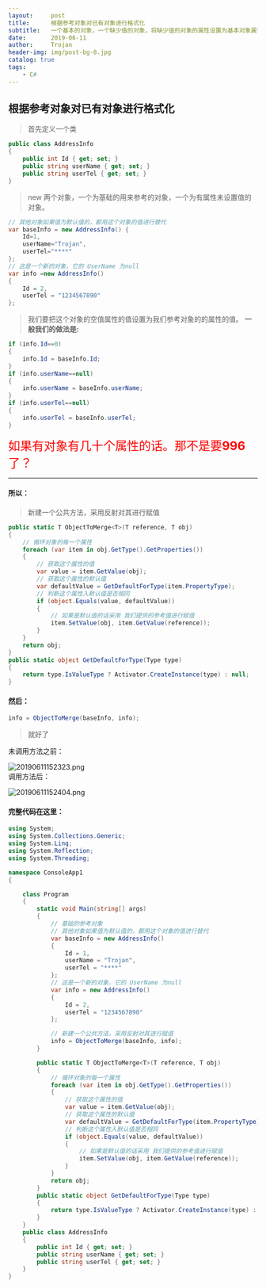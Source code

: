 ```yaml
---
layout:     post
title:      根据参考对象对已有对象进行格式化
subtitle:   一个基本的对象，一个缺少值的对象，将缺少值的对象的属性设置为基本对象属性的值
date:       2019-06-11
author:     Trojan
header-img: img/post-bg-8.jpg
catalog: true
tags:
    - C#
---
```

## 根据参考对象对已有对象进行格式化

> 首先定义一个类
```csharp
public class AddressInfo
{
    public int Id { get; set; }
    public string userName { get; set; }
    public string userTel { get; set; }
}
```

> new 两个对象，一个为基础的用来参考的对象，一个为有属性未设置值的对象。

```csharp
// 其他对象如果值为默认值的，都用这个对象的值进行替代
var baseInfo = new AddressInfo() {
    Id=1,
    userName="Trojan",
    userTel="****"
};
// 这是一个新的对象，它的 UserName 为null
var info =new AddressInfo()
{
    Id = 2,
    userTel = "1234567890"
};
```

> 我们要把这个对象的空值属性的值设置为我们参考对象的的属性的值。
> **一般我们的做法是:**

```csharp
if (info.Id==0)
{
    info.Id = baseInfo.Id;
}
if (info.userName==null)
{
    info.userName = baseInfo.userName;
}
if (info.userTel==null)
{
    info.userTel = baseInfo.userTel;
}
```

<font size=5 color=red>如果有对象有几十个属性的话。那不是要**996**了？</font>

---
#### 所以：

> 新建一个公共方法，采用反射对其进行赋值

```csharp
public static T ObjectToMerge<T>(T reference, T obj)
{
    // 循环对象的每一个属性
    foreach (var item in obj.GetType().GetProperties())
    {
        // 获取这个属性的值
        var value = item.GetValue(obj);
        // 获取这个属性的默认值
        var defaultValue = GetDefaultForType(item.PropertyType);
        // 判断这个属性入默认值是否相同
        if (object.Equals(value, defaultValue))
        {
            // 如果是默认值的话采用 我们提供的参考值进行赋值
            item.SetValue(obj, item.GetValue(reference));
        }
    }
    return obj;
}
public static object GetDefaultForType(Type type)
{
    return type.IsValueType ? Activator.CreateInstance(type) : null;
}
```

#### 然后：
```csharp
info = ObjectToMerge(baseInfo, info);
```
> 就好了  

未调用方法之前：

![20190611152323.png](http://images.oulongxing.com//blog/20190611152323.png)  
调用方法后：  

![20190611152404.png](http://images.oulongxing.com//blog/20190611152404.png)
#### 完整代码在这里：
```csharp
using System;
using System.Collections.Generic;
using System.Linq;
using System.Reflection;
using System.Threading;

namespace ConsoleApp1
{

    class Program
    {
        static void Main(string[] args)
        {
            // 基础的参考对象
            // 其他对象如果值为默认值的，都用这个对象的值进行替代
            var baseInfo = new AddressInfo()
            {
                Id = 1,
                userName = "Trojan",
                userTel = "****"
            };
            // 这是一个新的对象，它的 UserName 为null
            var info = new AddressInfo()
            {
                Id = 2,
                userTel = "1234567890"
            };

            // 新建一个公共方法，采用反射对其进行赋值
            info = ObjectToMerge(baseInfo, info);
        }

        public static T ObjectToMerge<T>(T reference, T obj)
        {
            // 循环对象的每一个属性
            foreach (var item in obj.GetType().GetProperties())
            {
                // 获取这个属性的值
                var value = item.GetValue(obj);
                // 获取这个属性的默认值
                var defaultValue = GetDefaultForType(item.PropertyType);
                // 判断这个属性入默认值是否相同
                if (object.Equals(value, defaultValue))
                {
                    // 如果是默认值的话采用 我们提供的参考值进行赋值
                    item.SetValue(obj, item.GetValue(reference));
                }
            }
            return obj;
        }
        public static object GetDefaultForType(Type type)
        {
            return type.IsValueType ? Activator.CreateInstance(type) : null;
        }
    }
    public class AddressInfo
    {
        public int Id { get; set; }
        public string userName { get; set; }
        public string userTel { get; set; }
    }
}
```

